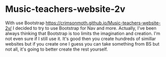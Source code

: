 # Music-teachers-website-2v
With use Bootstrap
https://crimsonmoth.github.io/Music-teachers-website-2v/
I decided to try to use Bootstrap for Nav and more. Actually, I've been always thinking that Bootstrap is too limits the imagination and creation.
I'm not even sure if I still use it. It's good then you create hundreds of simillar websites but if you create one I guess you can take something from BS but not all, it's going to better create the rest yourself. 
